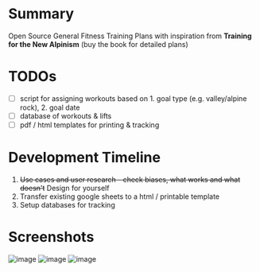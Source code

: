 # Summary
Open Source General Fitness Training Plans with inspiration from __Training for the New Alpinism__ (buy the book for detailed plans)
# TODOs
 - [ ] script for assigning workouts based on 1. goal type (e.g. valley/alpine rock), 2. goal date
 - [ ] database of workouts & lifts
 - [ ] pdf / html templates for printing & tracking
# Development Timeline
1. ~~Use cases and user research - check biases, what works and what doesn't~~ Design for yourself
2. Transfer existing google sheets to a html / printable template
3. Setup databases for tracking
# Screenshots
![image](https://user-images.githubusercontent.com/9443032/113893324-c1047b00-977b-11eb-94dd-e379faf76a4f.png)
![image](https://user-images.githubusercontent.com/9443032/113893371-ccf03d00-977b-11eb-8bbe-7444edf32758.png)
![image](https://user-images.githubusercontent.com/9443032/113893388-d2e61e00-977b-11eb-974d-c038ac732b09.png)

